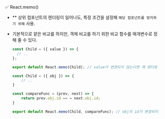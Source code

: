 ✅ React.memo()

- \*\* 상위 컴포넌트의 렌더링이 일어나도, 특정 조건을 설정해 `해당 컴포넌트를 방지하기 위해` 사용.
- 기본적으로 얕은 비교를 하지만, 객체 비교를 하기 위한 비교 함수를 매개변수로 정해 줄 수 있다.

  ```jsx
  const Child = ({ value }) => {
    // ..
  };

  export default React.memo(Child); // value가 변경되지 않는다면 재 렌더링 되지 않는다.
  ```

  ```jsx
  const Child = ({ obj }) => {
      // ..
  }

  const compareFunc = (prev, next) => {
      return prev.obj.id == = next.obj.id;
  }

  export default React.memo(Child, compareFunc); // obj의 id가 변경되지 않는다면 재 렌더링 되지 않는다.
  ```
